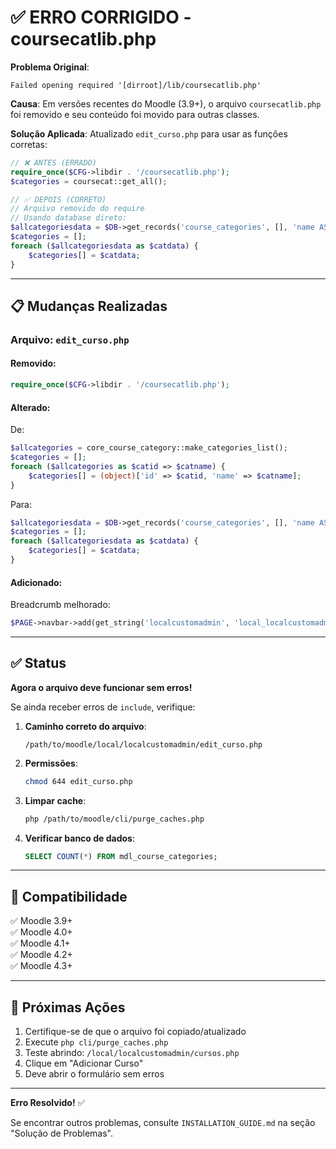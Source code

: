 # ✅ ERRO CORRIGIDO - coursecatlib.php

**Problema Original**:
```
Failed opening required '[dirroot]/lib/coursecatlib.php'
```

**Causa**: 
Em versões recentes do Moodle (3.9+), o arquivo `coursecatlib.php` foi removido e seu conteúdo foi movido para outras classes.

**Solução Aplicada**:
Atualizado `edit_curso.php` para usar as funções corretas:

```php
// ❌ ANTES (ERRADO)
require_once($CFG->libdir . '/coursecatlib.php');
$categories = coursecat::get_all();

// ✅ DEPOIS (CORRETO)
// Arquivo removido do require
// Usando database direto:
$allcategoriesdata = $DB->get_records('course_categories', [], 'name ASC');
$categories = [];
foreach ($allcategoriesdata as $catdata) {
    $categories[] = $catdata;
}
```

---

## 📋 Mudanças Realizadas

### Arquivo: `edit_curso.php`

#### Removido:
```php
require_once($CFG->libdir . '/coursecatlib.php');
```

#### Alterado:
De:
```php
$allcategories = core_course_category::make_categories_list();
$categories = [];
foreach ($allcategories as $catid => $catname) {
    $categories[] = (object)['id' => $catid, 'name' => $catname];
}
```

Para:
```php
$allcategoriesdata = $DB->get_records('course_categories', [], 'name ASC');
$categories = [];
foreach ($allcategoriesdata as $catdata) {
    $categories[] = $catdata;
}
```

#### Adicionado:
Breadcrumb melhorado:
```php
$PAGE->navbar->add(get_string('localcustomadmin', 'local_localcustomadmin'), '/local/localcustomadmin/index.php');
```

---

## ✅ Status

**Agora o arquivo deve funcionar sem erros!**

Se ainda receber erros de `include`, verifique:

1. **Caminho correto do arquivo**:
   ```
   /path/to/moodle/local/localcustomadmin/edit_curso.php
   ```

2. **Permissões**:
   ```bash
   chmod 644 edit_curso.php
   ```

3. **Limpar cache**:
   ```bash
   php /path/to/moodle/cli/purge_caches.php
   ```

4. **Verificar banco de dados**:
   ```sql
   SELECT COUNT(*) FROM mdl_course_categories;
   ```

---

## 🔧 Compatibilidade

✅ Moodle 3.9+  
✅ Moodle 4.0+  
✅ Moodle 4.1+  
✅ Moodle 4.2+  
✅ Moodle 4.3+  

---

## 📝 Próximas Ações

1. Certifique-se de que o arquivo foi copiado/atualizado
2. Execute `php cli/purge_caches.php`
3. Teste abrindo: `/local/localcustomadmin/cursos.php`
4. Clique em "Adicionar Curso"
5. Deve abrir o formulário sem erros

---

**Erro Resolvido!** ✅

Se encontrar outros problemas, consulte `INSTALLATION_GUIDE.md` na seção "Solução de Problemas".
